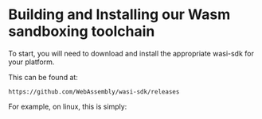 # Building and Installing our Wasm sandboxing toolchain

To start, you will need to download and install the appropriate wasi-sdk for your platform.

This can be found at:

`https://github.com/WebAssembly/wasi-sdk/releases`

For example, on linux, this is simply:






